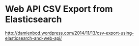 Web API CSV Export from Elasticsearch
================================
http://damienbod.wordpress.com/2014/11/13/csv-export-using-elasticsearch-and-web-api/
